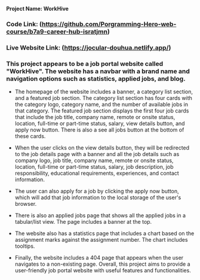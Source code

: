 
**Project Name: WorkHive**

### Code Link: (https://github.com/Porgramming-Hero-web-course/b7a9-career-hub-isratjmn)

### Live Website Link: (https://jocular-douhua.netlify.app/)

### This project appears to be a job portal website called "WorkHive". The website has a navbar with a brand name and navigation options such as statistics, applied jobs, and blog.

* The homepage of the website includes a banner, a category list section, and a featured job section. The category list section has four cards with the category logo, category name, and the number of available jobs in that category. The featured job section displays the first four job cards that include the job title, company name, remote or onsite status, location, full-time or part-time status, salary, view details button, and apply now button. There is also a see all jobs button at the bottom of these cards.

* When the user clicks on the view details button, they will be redirected to the job details page with a banner and all the job details such as company logo, job title, company name, remote or onsite status, location, full-time or part-time status, salary, job description, job responsibility, educational requirements, experiences, and contact information.

* The user can also apply for a job by clicking the apply now button, which will add that job information to the local storage of the user's browser.

* There is also an applied jobs page that shows all the applied jobs in a tabular/list view. The page includes a banner at the top.

* The website also has a statistics page that includes a chart based on the assignment marks against the assignment number. The chart includes tooltips.

* Finally, the website includes a 404 page that appears when the user navigates to a non-existing page. Overall, this project aims to provide a user-friendly job portal website with useful features and functionalities.
